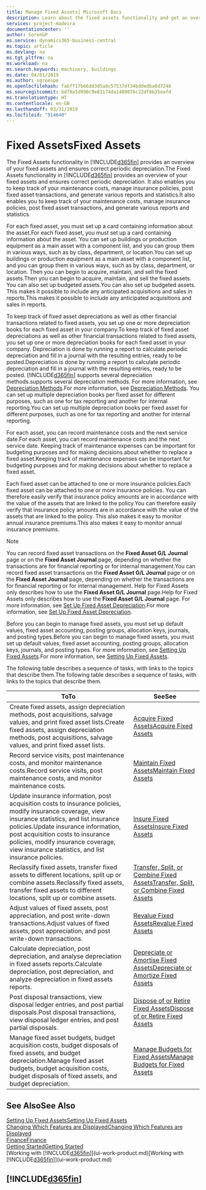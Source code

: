 ```yaml
---
title: Manage Fixed Assets| Microsoft Docs
description: Learn about the fixed assets functionality and get an overview of how to work with fixed assets.
services: project-madeira
documentationcenter: ''
author: SorenGP
ms.service: dynamics365-business-central
ms.topic: article
ms.devlang: na
ms.tgt_pltfrm: na
ms.workload: na
ms.search.keywords: machinery, buildings
ms.date: 04/01/2019
ms.author: sgroespe
ms.openlocfilehash: fabff17b66dd3d5a8c57537df34bddedba0d7248
ms.sourcegitcommit: bd78a5d990c9e83174da1409076c22df8b35eafd
ms.translationtype: HT
ms.contentlocale: en-GB
ms.lasthandoff: 03/31/2019
ms.locfileid: "914640"
---
```

# <a name="fixed-assets"></a><span data-ttu-id="dcaf1-103">Fixed Assets</span><span class="sxs-lookup"><span data-stu-id="dcaf1-103">Fixed Assets</span></span>
<span data-ttu-id="dcaf1-104">The Fixed Assets functionality in [!INCLUDE[d365fin](includes/d365fin_md.md)] provides an overview of your fixed assets and ensures correct periodic depreciation.</span><span class="sxs-lookup"><span data-stu-id="dcaf1-104">The Fixed Assets functionality in [!INCLUDE[d365fin](includes/d365fin_md.md)] provides an overview of your fixed assets and ensures correct periodic depreciation.</span></span> <span data-ttu-id="dcaf1-105">It also enables you to keep track of your maintenance costs, manage insurance policies, post fixed asset transactions, and generate various reports and statistics.</span><span class="sxs-lookup"><span data-stu-id="dcaf1-105">It also enables you to keep track of your maintenance costs, manage insurance policies, post fixed asset transactions, and generate various reports and statistics.</span></span>

<span data-ttu-id="dcaf1-106">For each fixed asset, you must set up a card containing information about the asset.</span><span class="sxs-lookup"><span data-stu-id="dcaf1-106">For each fixed asset, you must set up a card containing information about the asset.</span></span> <span data-ttu-id="dcaf1-107">You can set up buildings or production equipment as a main asset with a component list, and you can group them in various ways, such as by class, department, or location.</span><span class="sxs-lookup"><span data-stu-id="dcaf1-107">You can set up buildings or production equipment as a main asset with a component list, and you can group them in various ways, such as by class, department, or location.</span></span> <span data-ttu-id="dcaf1-108">Then you can begin to acquire, maintain, and sell the fixed assets.</span><span class="sxs-lookup"><span data-stu-id="dcaf1-108">Then you can begin to acquire, maintain, and sell the fixed assets.</span></span> <span data-ttu-id="dcaf1-109">You can also set up budgeted assets.</span><span class="sxs-lookup"><span data-stu-id="dcaf1-109">You can also set up budgeted assets.</span></span> <span data-ttu-id="dcaf1-110">This makes it possible to include any anticipated acquisitions and sales in reports.</span><span class="sxs-lookup"><span data-stu-id="dcaf1-110">This makes it possible to include any anticipated acquisitions and sales in reports.</span></span>

<span data-ttu-id="dcaf1-111">To keep track of fixed asset depreciations as well as other financial transactions related to fixed assets, you set up one or more depreciation books for each fixed asset in your company.</span><span class="sxs-lookup"><span data-stu-id="dcaf1-111">To keep track of fixed asset depreciations as well as other financial transactions related to fixed assets, you set up one or more depreciation books for each fixed asset in your company.</span></span> <span data-ttu-id="dcaf1-112">Depreciation is done by running a report to calculate periodic depreciation and fill in a journal with the resulting entries, ready to be posted.</span><span class="sxs-lookup"><span data-stu-id="dcaf1-112">Depreciation is done by running a report to calculate periodic depreciation and fill in a journal with the resulting entries, ready to be posted.</span></span> [!INCLUDE[d365fin](includes/d365fin_md.md)] <span data-ttu-id="dcaf1-113">supports several depreciation methods.</span><span class="sxs-lookup"><span data-stu-id="dcaf1-113">supports several depreciation methods.</span></span> <span data-ttu-id="dcaf1-114">For more information, see [Depreciation Methods](fa-depreciation-methods.md).</span><span class="sxs-lookup"><span data-stu-id="dcaf1-114">For more information, see [Depreciation Methods](fa-depreciation-methods.md).</span></span> <span data-ttu-id="dcaf1-115">You can set up multiple depreciation books per fixed asset for different purposes, such as one for tax reporting and another for internal reporting.</span><span class="sxs-lookup"><span data-stu-id="dcaf1-115">You can set up multiple depreciation books per fixed asset for different purposes, such as one for tax reporting and another for internal reporting.</span></span>

<span data-ttu-id="dcaf1-116">For each asset, you can record maintenance costs and the next service date.</span><span class="sxs-lookup"><span data-stu-id="dcaf1-116">For each asset, you can record maintenance costs and the next service date.</span></span> <span data-ttu-id="dcaf1-117">Keeping track of maintenance expenses can be important for budgeting purposes and for making decisions about whether to replace a fixed asset.</span><span class="sxs-lookup"><span data-stu-id="dcaf1-117">Keeping track of maintenance expenses can be important for budgeting purposes and for making decisions about whether to replace a fixed asset.</span></span>

<span data-ttu-id="dcaf1-118">Each fixed asset can be attached to one or more insurance policies.</span><span class="sxs-lookup"><span data-stu-id="dcaf1-118">Each fixed asset can be attached to one or more insurance policies.</span></span> <span data-ttu-id="dcaf1-119">You can therefore easily verify that insurance policy amounts are in accordance with the value of the assets that are linked to the policy.</span><span class="sxs-lookup"><span data-stu-id="dcaf1-119">You can therefore easily verify that insurance policy amounts are in accordance with the value of the assets that are linked to the policy.</span></span> <span data-ttu-id="dcaf1-120">This also makes it easy to monitor annual insurance premiums.</span><span class="sxs-lookup"><span data-stu-id="dcaf1-120">This also makes it easy to monitor annual insurance premiums.</span></span>

> [!NOTE]  
>   <span data-ttu-id="dcaf1-121">You can record fixed asset transactions on the **Fixed Asset G/L Journal** page or on the **Fixed Asset Journal** page, depending on whether the transactions are for financial reporting or for internal management.</span><span class="sxs-lookup"><span data-stu-id="dcaf1-121">You can record fixed asset transactions on the **Fixed Asset G/L Journal** page or on the **Fixed Asset Journal** page, depending on whether the transactions are for financial reporting or for internal management.</span></span> <span data-ttu-id="dcaf1-122">Help for Fixed Assets only describes how to use the **Fixed Asset G/L Journal** page.</span><span class="sxs-lookup"><span data-stu-id="dcaf1-122">Help for Fixed Assets only describes how to use the **Fixed Asset G/L Journal** page.</span></span> <span data-ttu-id="dcaf1-123">For more information, see [Set Up Fixed Asset Depreciation](fa-how-setup-depreciation.md).</span><span class="sxs-lookup"><span data-stu-id="dcaf1-123">For more information, see [Set Up Fixed Asset Depreciation](fa-how-setup-depreciation.md).</span></span>

<span data-ttu-id="dcaf1-124">Before you can begin to manage fixed assets, you must set up default values, fixed asset accounting, posting groups, allocation keys, journals, and posting types.</span><span class="sxs-lookup"><span data-stu-id="dcaf1-124">Before you can begin to manage fixed assets, you must set up default values, fixed asset accounting, posting groups, allocation keys, journals, and posting types.</span></span> <span data-ttu-id="dcaf1-125">For more information, see [Setting Up Fixed Assets](fa-setup.md).</span><span class="sxs-lookup"><span data-stu-id="dcaf1-125">For more information, see [Setting Up Fixed Assets](fa-setup.md).</span></span>

<span data-ttu-id="dcaf1-126">The following table describes a sequence of tasks, with links to the topics that describe them.</span><span class="sxs-lookup"><span data-stu-id="dcaf1-126">The following table describes a sequence of tasks, with links to the topics that describe them.</span></span>

| <span data-ttu-id="dcaf1-127">To</span><span class="sxs-lookup"><span data-stu-id="dcaf1-127">To</span></span> | <span data-ttu-id="dcaf1-128">See</span><span class="sxs-lookup"><span data-stu-id="dcaf1-128">See</span></span> |
| --- | --- |
| <span data-ttu-id="dcaf1-129">Create fixed assets, assign depreciation methods, post acquisitions, salvage values, and print fixed asset lists.</span><span class="sxs-lookup"><span data-stu-id="dcaf1-129">Create fixed assets, assign depreciation methods, post acquisitions, salvage values, and print fixed asset lists.</span></span> |[<span data-ttu-id="dcaf1-130">Acquire Fixed Assets</span><span class="sxs-lookup"><span data-stu-id="dcaf1-130">Acquire Fixed Assets</span></span>](fa-how-acquire.md) |
| <span data-ttu-id="dcaf1-131">Record service visits, post maintenance costs, and monitor maintenance costs.</span><span class="sxs-lookup"><span data-stu-id="dcaf1-131">Record service visits, post maintenance costs, and monitor maintenance costs.</span></span> |[<span data-ttu-id="dcaf1-132">Maintain Fixed Assets</span><span class="sxs-lookup"><span data-stu-id="dcaf1-132">Maintain Fixed Assets</span></span>](fa-how-maintain.md) |
| <span data-ttu-id="dcaf1-133">Update insurance information, post acquisition costs to insurance policies, modify insurance coverage, view insurance statistics, and list insurance policies.</span><span class="sxs-lookup"><span data-stu-id="dcaf1-133">Update insurance information, post acquisition costs to insurance policies, modify insurance coverage, view insurance statistics, and list insurance policies.</span></span> |[<span data-ttu-id="dcaf1-134">Insure Fixed Assets</span><span class="sxs-lookup"><span data-stu-id="dcaf1-134">Insure Fixed Assets</span></span>](fa-how-insure.md) |
| <span data-ttu-id="dcaf1-135">Reclassify fixed assets, transfer fixed assets to different locations, split up or combine assets.</span><span class="sxs-lookup"><span data-stu-id="dcaf1-135">Reclassify fixed assets, transfer fixed assets to different locations, split up or combine assets.</span></span> |[<span data-ttu-id="dcaf1-136">Transfer, Split, or Combine Fixed Assets</span><span class="sxs-lookup"><span data-stu-id="dcaf1-136">Transfer, Split, or Combine Fixed Assets</span></span>](fa-how-trans-split-combine.md) |
| <span data-ttu-id="dcaf1-137">Adjust values of fixed assets, post appreciation, and post write-down transactions.</span><span class="sxs-lookup"><span data-stu-id="dcaf1-137">Adjust values of fixed assets, post appreciation, and post write-down transactions.</span></span> |[<span data-ttu-id="dcaf1-138">Revalue Fixed Assets</span><span class="sxs-lookup"><span data-stu-id="dcaf1-138">Revalue Fixed Assets</span></span>](fa-how-revalue.md) |
| <span data-ttu-id="dcaf1-139">Calculate depreciation, post depreciation, and analyse depreciation in fixed assets reports.</span><span class="sxs-lookup"><span data-stu-id="dcaf1-139">Calculate depreciation, post depreciation, and  analyze depreciation in fixed assets reports.</span></span> |[<span data-ttu-id="dcaf1-140">Depreciate or Amortise Fixed Assets</span><span class="sxs-lookup"><span data-stu-id="dcaf1-140">Depreciate or Amortize Fixed Assets</span></span>](fa-how-depreciate-amortize.md) |
| <span data-ttu-id="dcaf1-141">Post disposal transactions, view disposal ledger entries, and post partial disposals.</span><span class="sxs-lookup"><span data-stu-id="dcaf1-141">Post disposal transactions, view disposal ledger entries, and post partial disposals.</span></span> |[<span data-ttu-id="dcaf1-142">Dispose of or Retire Fixed Assets</span><span class="sxs-lookup"><span data-stu-id="dcaf1-142">Dispose of or Retire Fixed Assets</span></span>](fa-how-dispose-retire.md) |
| <span data-ttu-id="dcaf1-143">Manage fixed asset budgets, budget acquisition costs, budget disposals of fixed assets, and budget depreciation.</span><span class="sxs-lookup"><span data-stu-id="dcaf1-143">Manage fixed asset budgets, budget acquisition costs, budget disposals of fixed assets, and budget depreciation.</span></span> |[<span data-ttu-id="dcaf1-144">Manage Budgets for Fixed Assets</span><span class="sxs-lookup"><span data-stu-id="dcaf1-144">Manage Budgets for Fixed Assets</span></span>](fa-how-manage-budgets.md) |

## <a name="see-also"></a><span data-ttu-id="dcaf1-145">See Also</span><span class="sxs-lookup"><span data-stu-id="dcaf1-145">See Also</span></span>
[<span data-ttu-id="dcaf1-146">Setting Up Fixed Assets</span><span class="sxs-lookup"><span data-stu-id="dcaf1-146">Setting Up Fixed Assets</span></span>](fa-setup.md)  
[<span data-ttu-id="dcaf1-147">Changing Which Features are Displayed</span><span class="sxs-lookup"><span data-stu-id="dcaf1-147">Changing Which Features are Displayed</span></span>](ui-experiences.md)  
[<span data-ttu-id="dcaf1-148">Finance</span><span class="sxs-lookup"><span data-stu-id="dcaf1-148">Finance</span></span>](finance.md)  
[<span data-ttu-id="dcaf1-149">Getting Started</span><span class="sxs-lookup"><span data-stu-id="dcaf1-149">Getting Started</span></span>](product-get-started.md)  
<span data-ttu-id="dcaf1-150">[Working with [!INCLUDE[d365fin](includes/d365fin_md.md)]](ui-work-product.md)</span><span class="sxs-lookup"><span data-stu-id="dcaf1-150">[Working with [!INCLUDE[d365fin](includes/d365fin_md.md)]](ui-work-product.md)</span></span>

## [!INCLUDE[d365fin](includes/free_trial_md.md)]  
 
